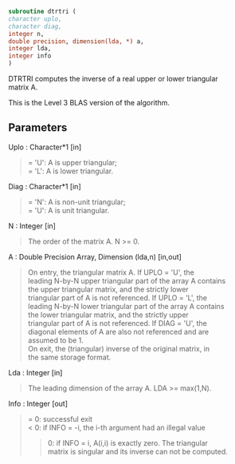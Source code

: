 ```fortran  
subroutine dtrtri (  
character uplo,  
character diag,  
integer n,  
double precision, dimension(lda, *) a,  
integer lda,  
integer info  
)  
```  
  
DTRTRI computes the inverse of a real upper or lower triangular  
matrix A.  
  
This is the Level 3 BLAS version of the algorithm.  
  
## Parameters  
Uplo : Character*1 [in]  
> = 'U':  A is upper triangular;  
> = 'L':  A is lower triangular.  
  
Diag : Character*1 [in]  
> = 'N':  A is non-unit triangular;  
> = 'U':  A is unit triangular.  
  
N : Integer [in]  
> The order of the matrix A.  N >= 0.  
  
A : Double Precision Array, Dimension (lda,n) [in,out]  
> On entry, the triangular matrix A.  If UPLO = 'U', the  
> leading N-by-N upper triangular part of the array A contains  
> the upper triangular matrix, and the strictly lower  
> triangular part of A is not referenced.  If UPLO = 'L', the  
> leading N-by-N lower triangular part of the array A contains  
> the lower triangular matrix, and the strictly upper  
> triangular part of A is not referenced.  If DIAG = 'U', the  
> diagonal elements of A are also not referenced and are  
> assumed to be 1.  
> On exit, the (triangular) inverse of the original matrix, in  
> the same storage format.  
  
Lda : Integer [in]  
> The leading dimension of the array A.  LDA >= max(1,N).  
  
Info : Integer [out]  
> = 0: successful exit  
> < 0: if INFO = -i, the i-th argument had an illegal value  
> > 0: if INFO = i, A(i,i) is exactly zero.  The triangular  
> matrix is singular and its inverse can not be computed.  
  
